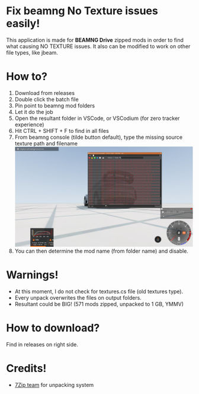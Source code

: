 # Fix beamng No Texture issues easily!

This application is made for **BEAMNG Drive** zipped mods in order to find what causing NO TEXTURE issues. It also can be modified to work on other file types, like jbeam.


# How to?

 1. Download from releases
 2. Double click the batch file
 3. Pin point to beamng mod folders
 4. Let it do the job
 5. Open the resultant folder in VSCode, or VSCodium (for zero tracker experience)
 6. Hit CTRL + SHIFT + F to find in all files
 7. From beamng console (tilde button default), type the missing source texture path and filename ![Look at the red errors!](https://github.com/bitelaserkhalif/beamng-beamfix/blob/master/manual_images/20231002130733_1.jpg?raw=true "Errors is Red")
 8. You can then determine the mod name (from folder name) and disable.

# Warnings!

 - At this moment, I do not check for textures.cs file (old textures type).
 - Every unpack overwrites the files on output folders.
 - Resultant could be BIG! (571 mods zipped, unpacked to 1 GB, YMMV)

# How to download?

Find in releases on right side.


# Credits!

 - [7Zip team](https://www.7-zip.org/) for unpacking system

